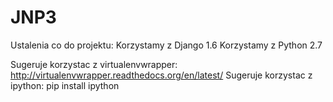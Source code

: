 JNP3
====

Ustalenia co do projektu:
Korzystamy z Django 1.6
Korzystamy z Python 2.7


Sugeruje korzystac z virtualenvwrapper: http://virtualenvwrapper.readthedocs.org/en/latest/
Sugeruje korzystac z ipython: pip install ipython
